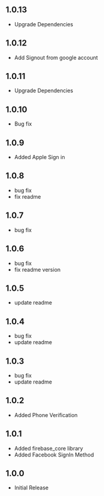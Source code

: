 ## 1.0.13

- Upgrade Dependencies

## 1.0.12

- Add Signout from google account

## 1.0.11

- Upgrade Dependencies

## 1.0.10

- Bug fix

## 1.0.9

- Added Apple Sign in

## 1.0.8

- bug fix
- fix readme

## 1.0.7

- bug fix

## 1.0.6

- bug fix
- fix readme version

## 1.0.5

- update readme

## 1.0.4

- bug fix
- update readme

## 1.0.3

- bug fix
- update readme

## 1.0.2

- Added Phone Verification

## 1.0.1

- Added firebase_core library
- Added Facebook SignIn Method

## 1.0.0

- Initial Release
